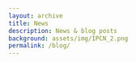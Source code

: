 ```yaml
---
layout: archive
title: News
description: News & blog posts
background: assets/img/IPCN_2.png
permalink: /blog/
---
```


<!-- Content here would shop up above your list of posts -->
